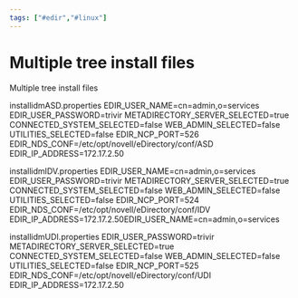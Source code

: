 ```yaml
---
tags: ["#edir","#linux"]
---
```

# Multiple tree install files

Multiple tree install files

installidmASD.properties
EDIR\_USER\_NAME=cn=admin,o=services
EDIR\_USER\_PASSWORD=trivir
METADIRECTORY\_SERVER\_SELECTED=true
CONNECTED\_SYSTEM\_SELECTED=false
WEB\_ADMIN\_SELECTED=false
UTILITIES\_SELECTED=false
EDIR\_NCP\_PORT=526
EDIR\_NDS\_CONF=/etc/opt/novell/eDirectory/conf/ASD
EDIR\_IP\_ADDRESS=172.17.2.50

installidmIDV.properties
EDIR\_USER\_NAME=cn=admin,o=services
EDIR\_USER\_PASSWORD=trivir
METADIRECTORY\_SERVER\_SELECTED=true
CONNECTED\_SYSTEM\_SELECTED=false
WEB\_ADMIN\_SELECTED=false
UTILITIES\_SELECTED=false
EDIR\_NCP\_PORT=524
EDIR\_NDS\_CONF=/etc/opt/novell/eDirectory/conf/IDV
EDIR\_IP\_ADDRESS=172.17.2.50EDIR\_USER\_NAME=cn=admin,o=services

installidmUDI.properties
EDIR\_USER\_PASSWORD=trivir
METADIRECTORY\_SERVER\_SELECTED=true
CONNECTED\_SYSTEM\_SELECTED=false
WEB\_ADMIN\_SELECTED=false
UTILITIES\_SELECTED=false
EDIR\_NCP\_PORT=525
EDIR\_NDS\_CONF=/etc/opt/novell/eDirectory/conf/UDI
EDIR\_IP\_ADDRESS=172.17.2.50
